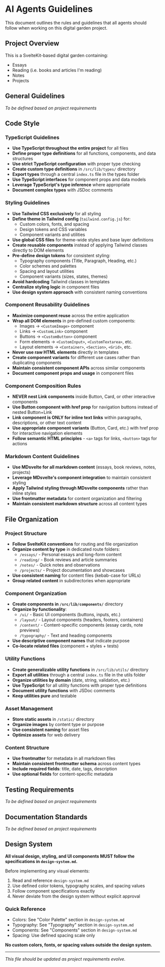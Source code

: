 # AI Agents Guidelines

This document outlines the rules and guidelines that all agents should follow when working on this digital garden project.

## Project Overview
This is a SvelteKit-based digital garden containing:
- Essays
- Reading (i.e. books and articles I'm reading)
- Notes
- Projects

## General Guidelines
*To be defined based on project requirements*

## Code Style

### TypeScript Guidelines
- **Use TypeScript throughout the entire project** for all files
- **Define proper type definitions** for all functions, components, and data structures
- **Use strict TypeScript configuration** with proper type checking
- **Create custom type definitions** in `/src/lib/types/` directory
- **Export types** through a central `index.ts` file in the types folder
- **Use TypeScript interfaces** for component props and data models
- **Leverage TypeScript's type inference** where appropriate
- **Document complex types** with JSDoc comments

### Styling Guidelines
- **Use Tailwind CSS exclusively** for all styling
- **Define theme in Tailwind config** (`tailwind.config.js`) for:
  - Custom colors, fonts, and spacing
  - Design tokens and CSS variables
  - Component variants and utilities
- **Use global CSS files** for theme-wide styles and base layer definitions
- **Create reusable components** instead of applying Tailwind classes directly to DOM elements
- **Pre-define design tokens** for consistent styling:
  - Typography components (Title, Paragraph, Heading, etc.)
  - Color schemes and palettes
  - Spacing and layout utilities
  - Component variants (sizes, states, themes)
- **Avoid hardcoding** Tailwind classes in templates
- **Centralize styling logic** in component files
- **Use design system approach** with consistent naming conventions

### Component Reusability Guidelines
- **Maximize component reuse** across the entire application
- **Wrap all DOM elements** in pre-defined custom components:
  - Images → `<CustomImage>` component
  - Links → `<CustomLink>` component
  - Buttons → `<CustomButton>` component
  - Form elements → `<CustomInput>`, `<CustomTextarea>`, etc.
  - Layout elements → `<Container>`, `<Section>`, `<Grid>`, etc.
- **Never use raw HTML elements** directly in templates
- **Create component variants** for different use cases rather than duplicating components
- **Maintain consistent component APIs** across similar components
- **Document component props and usage** in component files

### Component Composition Rules
- **NEVER nest Link components** inside Button, Card, or other interactive components
- **Use Button component with href prop** for navigation buttons instead of nested Button+Link
- **Link component is ONLY for inline text links** within paragraphs, descriptions, or other text content
- **Use appropriate component variants** (Button, Card, etc.) with href prop for interactive navigation elements
- **Follow semantic HTML principles** - `<a>` tags for links, `<button>` tags for actions

### Markdown Content Guidelines
- **Use MDsvelte for all markdown content** (essays, book reviews, notes, projects)
- **Leverage MDsvelte's component integration** to maintain consistent styling
- **Apply Tailwind styling through MDsvelte components** rather than inline styles
- **Use frontmatter metadata** for content organization and filtering
- **Maintain consistent markdown structure** across all content types

## File Organization

### Project Structure
- **Follow SvelteKit conventions** for routing and file organization
- **Organize content by type** in dedicated route folders:
  - `/essays/` - Personal essays and long-form content
  - `/reading/` - Book reviews and article summaries
  - `/notes/` - Quick notes and observations
  - `/projects/` - Project documentation and showcases
- **Use consistent naming** for content files (kebab-case for URLs)
- **Group related content** in subdirectories when appropriate

### Component Organization
- **Create components in `/src/lib/components/`** directory
- **Organize by functionality**:
  - `/ui/` - Basic UI components (buttons, inputs, etc.)
  - `/layout/` - Layout components (headers, footers, containers)
  - `/content/` - Content-specific components (essay cards, note previews)
  - `/typography/` - Text and heading components
- **Use descriptive component names** that indicate purpose
- **Co-locate related files** (component + styles + tests)

### Utility Functions
- **Create generalizable utility functions** in `/src/lib/utils/` directory
- **Export all utilities** through a central `index.ts` file in the utils folder
- **Organize utilities by domain** (date, string, validation, etc.)
- **Use TypeScript** for all utility functions with proper type definitions
- **Document utility functions** with JSDoc comments
- **Keep utilities pure** and testable

### Asset Management
- **Store static assets** in `/static/` directory
- **Organize images** by content type or purpose
- **Use consistent naming** for asset files
- **Optimize assets** for web delivery

### Content Structure
- **Use frontmatter** for metadata in all markdown files
- **Maintain consistent frontmatter schema** across content types
- **Include required fields**: title, date, tags, description
- **Use optional fields** for content-specific metadata

## Testing Requirements
*To be defined based on project requirements*

## Documentation Standards
*To be defined based on project requirements*

## Design System

**All visual design, styling, and UI components MUST follow the specifications in `design-system.md`.**

Before implementing any visual elements:
1. Read and reference `design-system.md`
2. Use defined color tokens, typography scales, and spacing values
3. Follow component specifications exactly
4. Never deviate from the design system without explicit approval

### Quick Reference
- Colors: See "Color Palette" section in `design-system.md`
- Typography: See "Typography" section in `design-system.md`
- Components: See "Components" section in `design-system.md`
- Spacing: Use defined spacing scale only

**No custom colors, fonts, or spacing values outside the design system.**

---
*This file should be updated as project requirements evolve.*
